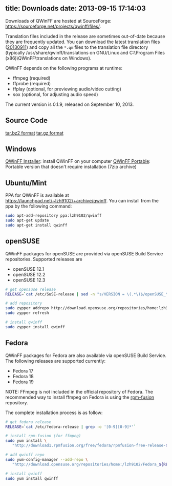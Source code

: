 title: Downloads
date: 2013-09-15 17:14:03
---

Downloads of QWinFF are hosted at SourceForge: https://sourceforge.net/projects/qwinff/files/.

Translation files included in the release are sometimes out-of-date because they are frequently updated. You can download the latest translation files ([20130911](http://sourceforge.net/projects/qwinff/files/translation/qwinff-ts-20130911.zip)) and copy all the ``*.qm`` files to the translation file directory (typically /usr/share/qwinff/translations on GNU/Linux and C:\Program Files (x86)\QWinFF\translations on Windows).

QWinFF depends on the following programs at runtime:

- ffmpeg (required)
- ffprobe (required)
- ffplay (optional, for previewing audio/video cutting)
- sox (optional, for adjusting audio speed)

The current version is 0.1.9, released on September 10, 2013.

## Source Code

[tar.bz2 format](http://sourceforge.net/projects/qwinff/files/release/v0.1.9/qwinff_0.1.9.tar.bz2/download)
[tar.gz format](http://sourceforge.net/projects/qwinff/files/release/v0.1.9/qwinff_0.1.9.tar.gz/download)

## Windows

[QWinFF Installer](http://sourceforge.net/projects/qwinff/files/release/v0.1.9/qwinff_0.1.9-setup.exe/download): install QWinFF on your computer
[QWinFF Portable](http://sourceforge.net/projects/qwinff/files/release/v0.1.9/qwinff-portable-0.1.9.7z/download): Portable version that doesn't require installation (7zip archive)

## Ubuntu/Mint

PPA for QWinFF is available at https://launchpad.net/~lzh9102/+archive/qwinff. You can install from the ppa by the following command:

``` bash
sudo apt-add-repository ppa:lzh9102/qwinff
sudo apt-get update
sudo apt-get install qwinff
```

## openSUSE

QWinFF packages for openSUSE are provided via openSUSE Build Service repositories. Supported releases are

- openSUSE 12.1
- openSUSE 12.2
- openSUSE 12.3

``` bash
# get opensuse release
RELEASE=`cat /etc/SuSE-release | sed -n "s/VERSION = \(.*\)$/openSUSE_\1/p"`

# add repository
sudo zypper addrepo http://download.opensuse.org/repositories/home:lzh9102/$RELEASE/home:lzh9102.repo
sudo zypper refresh

# install qwinff
sudo zypper install qwinff
```

## Fedora

QWinFF packages for Fedora are also available via openSUSE Build Service. The following releases are supported currently:

- Fedora 17
- Fedora 18
- Fedora 19

NOTE: FFmpeg is not included in the official repository of Fedora. The recommended way to install ffmpeg on Fedora is using the [rpm-fusion](http://rpmfusion.org/) repository.

The complete installation process is as follow:

``` bash
# get fedora release
RELEASE=`cat /etc/fedora-release | grep -o '[0-9][0-9]*'`

# install rpm-fusion (for ffmpeg)
sudo yum install \
   "http://download1.rpmfusion.org/free/fedora/rpmfusion-free-release-${RELEASE}.noarch.rpm"

# add qwinff repo
sudo yum-config-manager --add-repo \
   "http://download.opensuse.org/repositories/home:/lzh9102/Fedora_${RELEASE}/home:lzh9102.repo"

# install qwinff
sudo yum install qwinff
```
